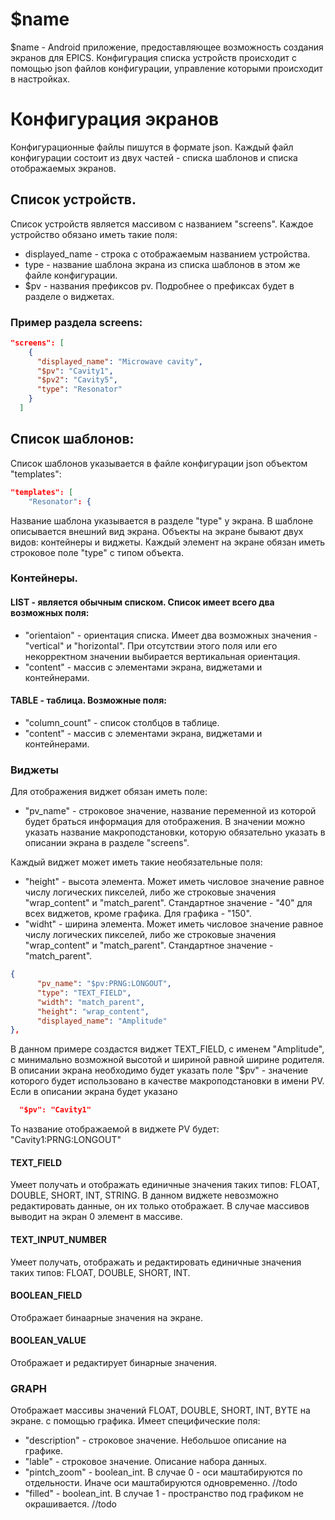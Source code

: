 # $name
$name - Android приложение, предоставляющее возможность создания экранов для EPICS. Конфигурация списка устройств происходит с помощью json файлов конфигурации, управление которыми происходит в настройках.

# Конфигурация экранов
Конфигурационные файлы пишутся в формате json. Каждый файл конфигурации состоит из двух частей - списка шаблонов и списка отображаемых экранов.

## Список устройств.
Список устройств является массивом с названием "screens".
Каждое устройство обязано иметь такие поля:
* displayed_name - строка с отображаемым названием устройства.
* type - название шаблона экрана из списка шаблонов в этом же файле конфигурации.
* $pv - названия префиксов pv. Подробнее о префиксах будет в разделе о виджетах.

### Пример раздела screens:
``` json
"screens": [
    {
      "displayed_name": "Microwave cavity",
      "$pv": "Cavity1",
      "$pv2": "Cavity5",
      "type": "Resonator"
    }
  ]
```

## Список шаблонов:
Список шаблонов указывается в файле конфигурации json объектом "templates":
``` json
"templates": [
    "Resonator": {
```
Название шаблона указывается в разделе "type" у экрана. В шаблоне описывается внешний вид экрана. Объекты на экране бывают двух видов: контейнеры и виджеты. Каждый элемент на экране обязан иметь строковое поле "type" с типом объекта.

### Контейнеры.
#### LIST - является обычным списком. Список имеет всего два возможных поля:
* "orientaion" - ориентация списка. Имеет два возможных значения - "vertical" и "horizontal". При отсутствии этого поля или его некорректном значении выбирается вертикальная ориентация.
* "content" - массив с элементами экрана, виджетами и контейнерами.

#### TABLE - таблица. Возможные поля:
* "column_count" - список столбцов в таблице.
* "content" - массив с элементами экрана, виджетами и контейнерами.

### Виджеты
Для отображения виджет обязан иметь поле:
* "pv_name" - строковое значение, название переменной из которой будет браться информация для отображения. В значении можно указать название макроподстановки, которую обязательно указать в описании экрана в разделе "screens".

Каждый виджет может иметь такие необязательные поля:
* "height" - высота элемента. Может иметь числовое значение равное числу логических пикселей, либо же строковые значения "wrap_content" и "match_parent". Стандартное значение - "40" для всех виджетов, кроме графика. Для графика - "150".
* "widht" - ширина элемента. Может иметь числовое значение равное числу логических пикселей, либо же строковые значения "wrap_content" и "match_parent". Стандартное значение - "match_parent".

``` json
{
      "pv_name": "$pv:PRNG:LONGOUT",
      "type": "TEXT_FIELD",
      "width": "match_parent",
      "height": "wrap_content",
      "displayed_name": "Amplitude"
},
```
В данном примере создастся виджет TEXT_FIELD, с именем "Amplitude", с минимально возможной высотой и шириной равной ширине родителя.
В описании экрана необходимо будет указать поле "$pv" - значение которого будет использовано в качестве макроподстановки в имени PV. Если в описании экрана будет указано
``` json
  "$pv": "Cavity1"
```
То название отображаемой в виджете PV будет: "Cavity1:PRNG:LONGOUT"

#### TEXT_FIELD
Умеет получать и отображать единичные значения таких типов: FLOAT, DOUBLE, SHORT, INT, STRING. В данном виджете невозможно редактировать данные, он их только отображает. В случае массивов выводит на экран 0 элемент в массиве.

####  TEXT_INPUT_NUMBER
Умеет получать, отображать и редактировать единичные значения таких типов: FLOAT, DOUBLE, SHORT, INT.

#### BOOLEAN_FIELD
Отображает бинаарные значения на экране.

#### BOOLEAN_VALUE
Отображает и редактирует бинарные значения.

### GRAPH 
Отображает массивы значений FLOAT, DOUBLE, SHORT, INT, BYTE на экране. с помощью графика.
Имеет специфические поля:
* "description" - строковое значение. Небольшое описание на графике.
* "lable" - строковое значение. Описание набора данных.
* "pintch_zoom" - boolean_int. В случае 0 - оси маштабируются по отдельности. Иначе оси маштабируются одновременно. //todo
* "filled" - boolean_int. В случае 1 - пространство под графиком не окрашивается. //todo
